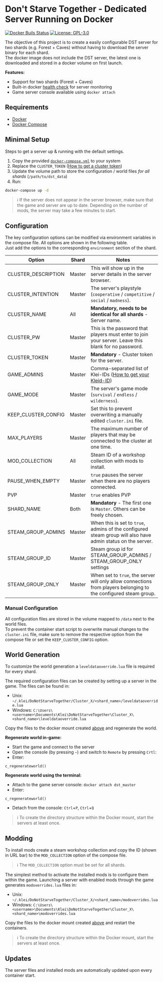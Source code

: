 # Don't Starve Together - Dedicated Server Running on Docker

[![Docker Buils Status](https://github.com/Wollwolke/dst-dedicated-server/actions/workflows/docker-publish.yml/badge.svg)](https://github.com/Wollwolke/dst-dedicated-server/actions/workflows/docker-publish.yml)
[![License: GPL-3.0](https://img.shields.io/github/license/wollwolke/dst-dedicated-server?label=License)](https://github.com/Wollwolke/dst-dedicated-server/blob/master/LICENSE)


The objective of this project is to create a easily configurable DST server for two shards (e.g. Forest + Caves) without having to download the server binary for each shard.  
The docker image does not include the DST server, the latest one is downloaded and stored in a docker volume on first launch.

**Features:**

- Support for two shards (Forest + Caves)
- Built-in docker [health check](https://github.com/Wollwolke/dst-ping) for server monitoring
- Game server console available using `docker attach`

## Requirements

- [Docker](https://docs.docker.com/engine/install/)
- [Docker Compose](https://docs.docker.com/compose/install/)

## Minimal Setup

Steps to get a server up & running with the default settings.

1. Copy the provided [`docker-compose.yml`](docker-compose.yml) to your system
2. Replace the `CLUSTER_TOKEN` ([How to get a cluster token](doc/guides.md#acquire-cluster-token))
3. Update the volume path to store the configuration / world files *for all shards* (`/path/to/dst_data`)
4. Run:

``` sh
docker-compose up -d
```

>ℹ If the server does not appear in the server browser, make sure that the game and server are up to date.
Depending on the number of mods, the server may take a few minutes to start.

## Configuration

The key configuration options can be modified via environment variables in the compose file.
All options are shown in the following table.  
Just add the options to the corresponding `environment` section of the shard.

| Option              | Shard  | Notes                                                             |
|---------------------|--------|-------------------------------------------------------------------|
| CLUSTER_DESCRIPTION | Master | This will show up in the server details in the server browser. |
| CLUSTER_INTENTION   | Master | The server's playstyle (`cooperative` / `competitive` / `social` / `madness`). |
| CLUSTER_NAME        | All    | **Mandatory, needs to be identical for all shards** - Server name. |
| CLUSTER_PW          | Master | This is the password that players must enter to join your server. Leave this blank for no password. |
| CLUSTER_TOKEN       | Master | **Mandatory** - Cluster token for the server. |
| GAME_ADMINS         | Master | Comma-separated list of Klei-IDs ([How to get your Kleid-ID](doc/guides.md#acquire-cluster-token)) |
| GAME_MODE           | Master | The server's game mode (`survival` / `endless` / `wilderness`). |
| KEEP_CLUSTER_CONFIG | Master | Set this to prevent overwriting a manually edited `cluster.ini` file. |
| MAX_PLAYERS         | Master | The maximum number of players that may be connected to the cluster at one time. |
| MOD_COLLECTION      | All    | Steam ID of a workshop collection with mods to install. |
| PAUSE_WHEN_EMPTY    | Master | `true` pauses the server when there are no players connected. |
| PVP                 | Master | `true` enables PVP |
| SHARD_NAME          | Both   | **Mandatory** - The first one is `Master`. Others can be freely chosen. |
| STEAM_GROUP_ADMINS  | Master | When this is set to `true`, admins of the configured steam group will also have admin status on the server. |
| STEAM_GROUP_ID      | Master | Steam group id for STEAM_GROUP_ADMINS / STEAM_GROUP_ONLY settings |
| STEAM_GROUP_ONLY    | Master | When set to `true`, the server will only allow connections from players belonging to the configured steam group. |

### Manual Configuration

All configuration files are stored in the volume mapped to `/data` next to the world files.  
To prevent the container start script to overwrite manual changes to the `cluster.ini` file, make sure to remove the respective option from the compose file or set the `KEEP_CLUSTER_CONFIG` option.

## World Generation

To customize the world generation a `leveldataoverride.lua` file is required for every shard.

The required configuration files can be created by setting up a server in the game.
The files can be found in:

- Unix: `~/.klei/DoNotStarveTogether/Cluster_X/<shard_name>/leveldataoverride.lua`
- Windows: `C:\Users\<username>\Documents\Klei\DoNotStarveTogether\Cluster_X\<shard_name>\leveldataoverride.lua`

Copy the files to the docker mount created [above](#minimal-setup) and regenerate the world.

**Regenerate world in-game:**

- Start the game and connect to the server
- Open the console (by pressing `~`) and switch to `Remote` by pressing `Crtl`:
- Enter:

```
c_regenerateworld()
```

**Regenerate world using the terminal:**

- Attach to the game server console: `docker attach dst_master`
- Enter:

```
c_regenerateworld()
```

- Detach from the console: `Ctrl`+`P`, `Ctrl`+`Q`

> ℹ To create the directory structure within the Docker mount, start the servers at least once.

## Modding

To install mods create a steam workshop collection and copy the ID (shown in URL bar) to the `MOD_COLLECTION` option of the compose file.

> ℹ The `MOD_COLLECTION` option must be set for all shards.

The simplest method to activate the installed mods is to configure them within the game.
Launching a server with enabled mods through the game generates `modoverrides.lua` files in:

- Unix: `~/.klei/DoNotStarveTogether/Cluster_X/<shard_name>/modoverrides.lua`
- Windows: `C:\Users\<username>\Documents\Klei\DoNotStarveTogether\Cluster_X\<shard_name>\modoverrides.lua`

Copy the files to the docker mount created [above](#minimal-setup) and restart the containers.

> ℹ To create the directory structure within the Docker mount, start the servers at least once.

## Updates

The server files and installed mods are automatically updated upon every container start.
